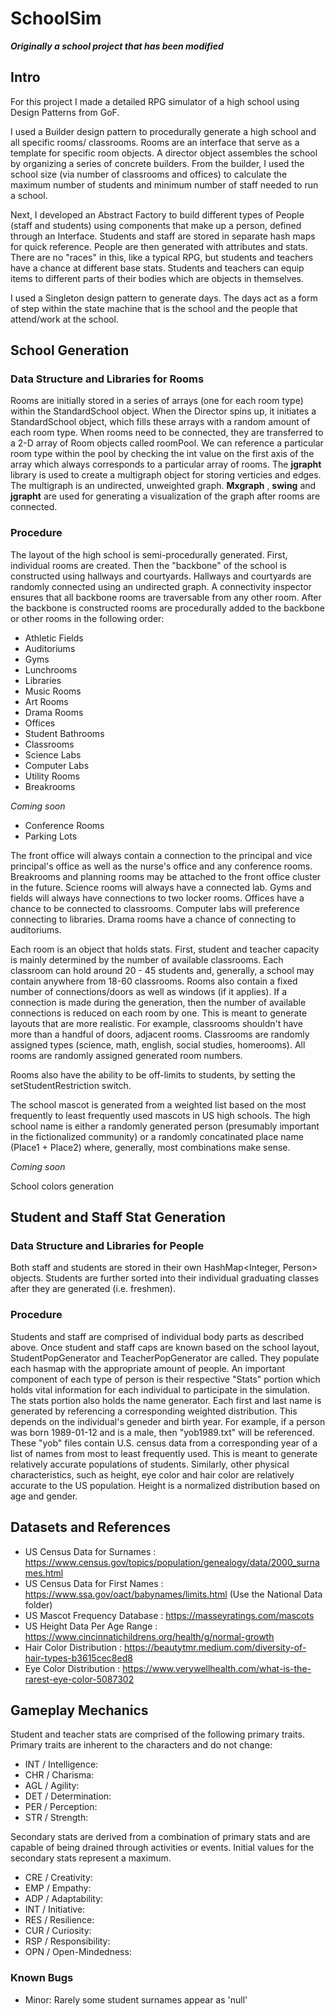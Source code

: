 # SchoolSim

***Originally a school project that has been modified***

## Intro

For this project I made a detailed RPG simulator of a high school using Design Patterns from GoF.

I used a Builder design pattern to procedurally generate a high school and all specific rooms/ classrooms. Rooms are an interface that serve as a template for specific room objects. A director object assembles the school by organizing a series of concrete builders. From the builder, I used the school size (via number of classrooms and offices) to calculate the maximum number of students and minimum number of staff needed to run a school.

Next, I developed an Abstract Factory to build different types of People (staff and students) using components that make up a person, defined through an Interface. Students and staff are stored in separate hash maps for quick reference. People are then generated with attributes and stats. There are no "races" in this, like a typical RPG, but students and teachers have a chance at different base stats. Students and teachers can equip items to different parts of their bodies which are objects in themselves.

I used a Singleton design pattern to generate days. The days act as a form of step within the state machine that is the school and the people that attend/work at the school. 

## School Generation 

### Data Structure and Libraries for Rooms
Rooms are initially stored in a series of arrays (one for each room type) within the StandardSchool object. When the Director spins up, it initiates a StandardSchool object, which fills these arrays with a random amount of each room type. When rooms need to be connected, they are transferred to a 2-D array of Room objects called roomPool. We can reference a particular room type within the pool by checking the int value on the first axis of the array which always corresponds to a particular array of rooms. The **jgrapht** library is used to create a multigraph object for storing verticies and edges. The multigraph is an undirected, unweighted graph. **Mxgraph** , **swing** and **jgrapht** are used for generating a visualization of the graph after rooms are connected.
### Procedure
The layout of the high school is semi-procedurally generated. First, individual rooms are created. Then the "backbone" of the school is constructed using hallways and courtyards. Hallways and courtyards are randomly connected using an undirected graph. A connectivity inspector ensures that all backbone rooms are traversable from any other room. After the backbone is constructed rooms are procedurally added to the backbone or other rooms in the following order:
- Athletic Fields
- Auditoriums
- Gyms
- Lunchrooms
- Libraries
- Music Rooms
- Art Rooms
- Drama Rooms
- Offices
- Student Bathrooms
- Classrooms
- Science Labs
- Computer Labs
- Utility Rooms
- Breakrooms

*Coming soon*

- Conference Rooms
- Parking Lots

The front office will always contain a connection to the principal and vice principal's office as well as the nurse's office and any conference rooms. Breakrooms and planning rooms may be attached to the front office cluster in the future. Science rooms will always have a connected lab. Gyms and fields will always have connections to two locker rooms. Offices have a chance to be connected to classrooms. Computer labs will preference connecting to libraries. Drama rooms have a chance of connecting to auditoriums.

Each room is an object that holds stats. First, student and teacher capacity is mainly determined by the number of available classrooms. Each classroom can hold around 20 - 45 students and, generally, a school may contain anywhere from 18-60 classrooms. Rooms also contain a fixed number of connections/doors as well as windows (if it applies). If a connection is made during the generation, then the number of available connections is reduced on each room by one. This is meant to generate layouts that are more realistic. For example, classrooms shouldn't have more than a handful of doors, adjacent rooms. Classrooms are randomly assigned types (science, math, english, social studies, homerooms). All rooms are randomly assigned generated room numbers.

Rooms also have the ability to be off-limits to students, by setting the setStudentRestriction switch.

The school mascot is generated from a weighted list based on the most frequently to least frequently used mascots in US high schools. The high school name is either a randomly generated person (presumably important in the fictionalized community) or a randomly concatinated place name (Place1 + Place2) where, generally, most combinations make sense.

*Coming soon*

School colors generation

## Student and Staff Stat Generation

### Data Structure and Libraries for People
Both staff and students are stored in their own HashMap<Integer, Person> objects. Students are further sorted into their individual graduating classes after they are generated (i.e. freshmen). 
### Procedure
Students and staff are comprised of individual body parts as described above. Once student and staff caps are known based on the school layout, StudentPopGenerator and TeacherPopGenerator are called. They populate each hasmap with the appropriate amount of people. An important component of each type of person is their respective "Stats" portion which holds vital information for each individual to participate in the simulation. The stats portion also holds the name generator. Each first and last name is generated by referencing a corresponding weighted distribution. This depends on the individual's geneder and birth year. For example, if a person was born 1989-01-12 and is a male, then "yob1989.txt" will be referenced. These "yob" files contain U.S. census data from a corresponding year of a list of names from most to least frequently used. This is meant to generate relatively accurate populations of students. Similarly, other physical characteristics, such as height, eye color and hair color are relatively accurate to the US population. Height is a normalized distribution based on age and gender.

## Datasets and References
- US Census Data for Surnames :  https://www.census.gov/topics/population/genealogy/data/2000_surnames.html
- US Census Data for First Names : https://www.ssa.gov/oact/babynames/limits.html (Use the National Data folder)
- US Mascot Frequency Database : https://masseyratings.com/mascots
- US Height Data Per Age Range : https://www.cincinnatichildrens.org/health/g/normal-growth
- Hair Color Distribution : https://beautytmr.medium.com/diversity-of-hair-types-b3615cec8ed8
- Eye Color Distribution : https://www.verywellhealth.com/what-is-the-rarest-eye-color-5087302

## Gameplay Mechanics
Student and teacher stats are comprised of the following primary traits. Primary traits are inherent to the characters and do not change:
- INT / Intelligence: 
- CHR / Charisma: 
- AGL / Agility:
- DET / Determination:
- PER / Perception: 
- STR / Strength:

Secondary stats are derived from a combination of primary stats and are capable of being drained through activities or events. Initial values for the secondary stats represent a maximum.
- CRE / Creativity:
- EMP / Empathy:
- ADP / Adaptability:
- INT / Initiative:
- RES / Resilience:
- CUR / Curiosity:
- RSP / Responsibility:
- OPN / Open-Mindedness:

### Known Bugs
- Minor: Rarely some student surnames appear as 'null'

